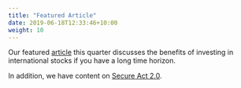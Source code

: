 ```yaml
---
title: "Featured Article"
date: 2019-06-18T12:33:46+10:00
weight: 10
---
```


Our featured [article](https://github.com/heximer/him2/raw/master/assets/international_investing.pdf) this quarter discusses the benefits of investing in international stocks if you have a long time horizon.  

In addition, we have content on [Secure Act 2.0](https://github.com/heximer/heximer.github.io/blob/master/assets/secure_act_2.0.pdf).
